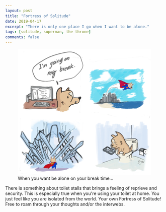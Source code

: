 ```yaml
---
layout: post
title: "Fortress of Solitude"
date: 2019-04-17
excerpt: "There is only one place I go when I want to be alone."
tags: [solitude, superman, the throne]
comments: false
---
```


<figure>
	<img src="/assets/img/solitude.png">
	<figcaption>When you want be alone on your break time...</figcaption>
</figure>

There is something about toilet stalls that brings a feeling of reprieve and security. This is especially true when you're using your toilet at home. You just feel like you are isolated from the world. Your own Fortress of Solitude! Free to roam through your thoughts and/or the interwebs.
